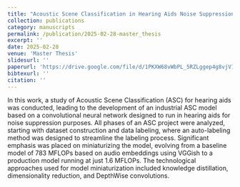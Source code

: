 ```yaml
---
title: "Acoustic Scene Classification in Hearing Aids Noise Suppression Applications"
collection: publications
category: manuscripts
permalink: /publication/2025-02-28-master_thesis
excerpt: ''
date: 2025-02-28
venue: 'Master Thesis'
slidesurl: ''
paperurl: 'https://drive.google.com/file/d/1PKXW68vWbPL_5RZLggep4g8vjV1vAQkG/view'
bibtexurl: ''
citation: ''
---
```

In this work, a study of Acoustic Scene Classification (ASC) for hearing aids was conducted, leading to the development of an industrial ASC model based on a convolutional neural network designed to run in hearing aids for noise suppression purposes. All phases of an ASC project were analyzed, starting with dataset construction and data labeling, where an auto-labeling method was designed to streamline the labeling process. Significant emphasis was placed on miniaturizing the model, evolving from a baseline model of 783 MFLOPs based on audio embeddings using VGGish to a production model running at just 1.6 MFLOPs. The technological approaches used for model miniaturization included knowledge distillation, dimensionality reduction, and DepthWise convolutions.
